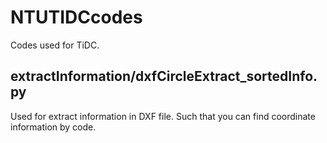 # NTUTIDCcodes
Codes used for TiDC.


## extractInformation/dxfCircleExtract_sortedInfo.py
Used for extract information in DXF file. Such that you can find coordinate information by code.
